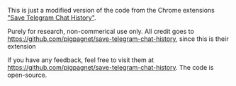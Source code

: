 This is just a modified version of the code from the Chrome extensions  ["Save Telegram Chat History"](https://chrome.google.com/webstore/detail/save-telegram-chat-histor/kgldnbjoeinkkgpphaaljlfhfdbndfjc?hl=en).

Purely for research, non-commerical use only. All credit goes to https://github.com/pigpagnet/save-telegram-chat-history, since this is their extension 

If you have any feedback, feel free to visit them at https://github.com/pigpagnet/save-telegram-chat-history. The code is open-source.


